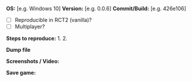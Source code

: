 <!--
  Fill in the placeholders below. Delete any headings and placeholders that you do not fill in.
-->
**OS:** [e.g. Windows 10]
**Version:** [e.g. 0.0.6]
**Commit/Build:** [e.g. 426e106]

<!-- Explanation of the issue -->



- [ ] Reproducible in RCT2 (vanilla)?
- [ ] Multiplayer?

**Steps to reproduce:**
1. 
2. 

**Dump file**
<!-- If you have a dump file: zip it before you drag & drop it here. -->

**Screenshots / Video:**
<!-- Drag & drop screenshots here. You can use https://vid.me or https://youtube.com to upload video. -->

**Save game:**
<!-- Change the file extension to .txt or package to a .zip so that it can be drag & dropped here... -->
